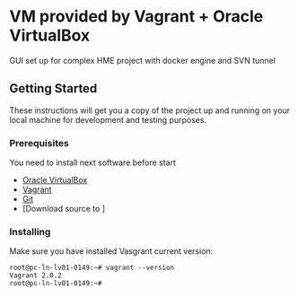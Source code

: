 # VM provided by Vagrant + Oracle VirtualBox
GUI set up for complex HME project with docker engine and SVN tunnel

## Getting Started

These instructions will get you a copy of the project up and running on your local machine for development and testing purposes. 

### Prerequisites
You need to install next software before start

+ [Oracle VirtualBox](https://www.virtualbox.org/) 
+ [Vagrant](https://www.vagrantup.com/downloads.html)
+ [Git](https://git-scm.com/)
+ [Download source to ]

### Installing
Make sure you have installed Vasgrant
current version:

```
root@pc-ln-lv01-0149:~# vagrant --version
Vagrant 2.0.2
root@pc-ln-lv01-0149:~# 
```


